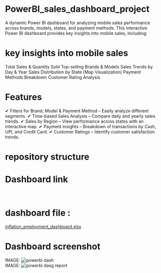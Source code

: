 # PowerBI_sales_dashboard_project
A dynamic Power BI dashboard for analyzing mobile sales performance across brands, models, states, and payment methods.
This interactive Power BI dashboard provides key insights into mobile sales, including:
# key insights into mobile sales
Total Sales & Quantity Sold 
Top-selling Brands & Models 
Sales Trends by Day & Year 
Sales Distribution by State (Map Visualization)
Payment Methods Breakdown 
Customer Rating Analysis
# Features
✔ Filters for Brand, Model & Payment Method – Easily analyze different segments.
✔ Time-based Sales Analysis – Compare daily and yearly sales trends.
✔ Sales by Region – View performance across states with an interactive map.
✔ Payment Insights – Breakdown of transactions by Cash, UPI, and Credit Card.
✔ Customer Ratings – Identify customer satisfaction trends.

# repository structure  
 
 # Dashboard link
 <a href="https://app.powerbi.com/view?r=eyJrIjoiM2Q4MmYyN2EtYjExYy00ZTY2LTg0MjctZGQ4NDQ0MDllYmRmIiwidCI6IjJlNWZiNDc0LTMyMTUtNGNmNy05YWFiLTZkOGI1YmM0ZjI3YyJ9"><a/><br/>
# dashboard file : 
[ inflation_employment_dashboard.xlsx](https://github.com/raushankr82/PowerBI_sales_dashboard_project/blob/main/mobile%20sales%20dashboard.pbix)<br/>
# Dashboard screenshot 
 IMAGE: ![powerbi dash](https://github.com/user-attachments/assets/82aeac60-3d99-43f7-afff-026e518ae4b0)<br/>
 IMAGE: ![powerbi dasg report](https://github.com/user-attachments/assets/a4884bb3-35c6-47b0-b58a-6fd0a51b4b20)

   

